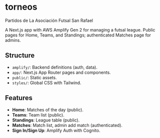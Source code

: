 # torneos
Partidos de La Asociación Futsal San Rafael

A Next.js app with AWS Amplify Gen 2 for managing a futsal league. Public pages for Home, Teams, and Standings; authenticated Matches page for admins.

## Structure

- `amplify/`: Backend definitions (auth, data).
- `app/`: Next.js App Router pages and components.
- `public/`: Static assets.
- `styles/`: Global CSS with Tailwind.

## Features

- **Home**: Matches of the day (public).
- **Teams**: Team list (public).
- **Standings**: League table (public).
- **Matches**: Match list, admin add match (authenticated).
- **Sign In/Sign Up**: Amplify Auth with Cognito.